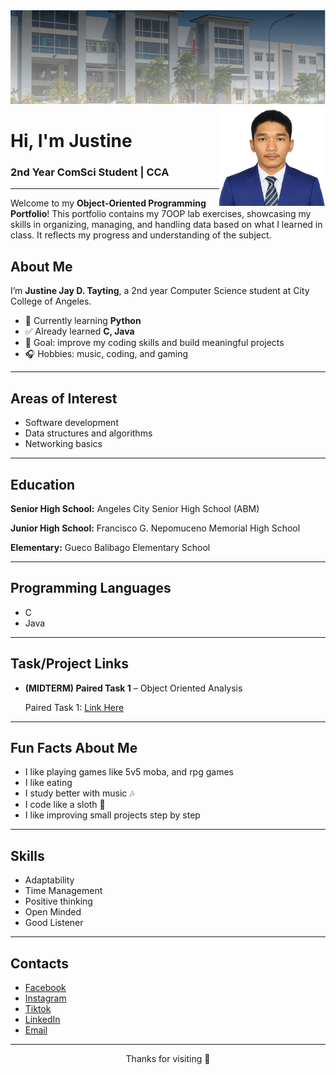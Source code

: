 <img width="1100" height="150" alt="image" src="images/Justine_Banner.png" />

<img align="right" src="images/Justine.profile.png" width="170" height="160">

# Hi, I'm Justine
### 2nd Year ComSci Student | CCA

---
Welcome to my **Object-Oriented Programming Portfolio**! This portfolio contains my 7OOP lab exercises, showcasing my skills in organizing, managing, 
and handling data based on what I learned in class. It reflects my progress and understanding of the subject.

## About Me

I’m **Justine Jay D. Tayting**, a 2nd year Computer Science student at City College of Angeles.  
- 🌱 Currently learning **Python**  
- ✅ Already learned **C, Java**  
- 🎯 Goal: improve my coding skills and build meaningful projects  
- 🎧 Hobbies: music, coding, and gaming 

---

## Areas of Interest
- Software development  
- Data structures and algorithms  
- Networking basics  

---

## Education
 **Senior High School:** Angeles City Senior High School (ABM)  
 
 **Junior High School:** Francisco G. Nepomuceno Memorial High School 
 
 **Elementary:** Gueco Balibago Elementary School

---
 
## Programming Languages
- C  
- Java  

---

## Task/Project Links

- **(MIDTERM) Paired Task 1** – Object Oriented Analysis
  
  Paired Task 1: [Link Here](https://github.com/tayting05/7OOP-Lab-Task/blob/main/Task&Projects/MIDTERM/Paired%20Task%201.md)

---

## Fun Facts About Me
- I like playing games like 5v5 moba, and rpg games 
- I like eating 
- I study better with music 🎶
- I code like a sloth 🤣  
- I like improving small projects step by step  

---

## Skills
- Adaptability 
- Time Management  
- Positive thinking   
- Open Minded 
- Good Listener   
 
---

## Contacts
- [Facebook](https://facebook.com/tayting05)
- [Instagram](https://instagram.com/tayting05/)
- [Tiktok](https://tiktok.com/@tayting05/)
- [LinkedIn](https://linkedin.com/in/justine-jay-tayting-406aa6332/)  
- [Email](jtayting24-1435@cca.edu.ph)

---
<p align="center">Thanks for visiting 🚀</p>

